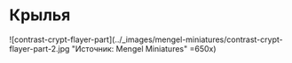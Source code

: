 # Крылья

![contrast-crypt-flayer-part](../_images/mengel-miniatures/contrast-crypt-flayer-part-2.jpg "Источник: Mengel Miniatures" =650x)
